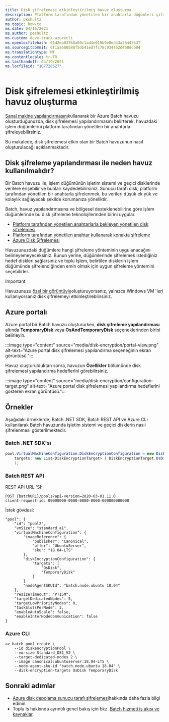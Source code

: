 ```yaml
---
title: Disk şifrelemesi etkinleştirilmiş havuz oluşturma
description: Platform tarafından yönetilen bir anahtarla düğümleri şifrelemek için disk şifreleme yapılandırması 'nı nasıl kullanacağınızı öğrenin.
author: pkshultz
ms.topic: how-to
ms.date: 04/16/2021
ms.author: peshultz
ms.custom: devx-track-azurecli
ms.openlocfilehash: 01d2ea03768a09c1ad4e019b9e8ed43a26443637
ms.sourcegitcommit: 6f1aa680588f5db41ed7fc78c934452d468ddb84
ms.translationtype: MT
ms.contentlocale: tr-TR
ms.lasthandoff: 04/19/2021
ms.locfileid: "107728527"
---
```

# <a name="create-a-pool-with-disk-encryption-enabled"></a>Disk şifrelemesi etkinleştirilmiş havuz oluşturma

[Sanal makine yapılandırmasını](nodes-and-pools.md#virtual-machine-configuration)kullanarak bir Azure Batch havuzu oluşturduğunuzda, disk şifrelemesi yapılandırmasını belirterek, havuzdaki işlem düğümlerini platform tarafından yönetilen bir anahtarla şifreleyebilirsiniz.

Bu makalede, disk şifrelemesi etkin olan bir Batch havuzunun nasıl oluşturulacağı açıklanmaktadır.

## <a name="why-use-a-pool-with-disk-encryption-configuration"></a>Disk şifreleme yapılandırması ile neden havuz kullanılmalıdır?

Bir Batch havuzu ile, işlem düğümünün işletim sistemi ve geçici disklerinde verilere erişebilir ve bunları kaydedebilirsiniz. Sunucu tarafı disk, platform tarafından yönetilen bir anahtarla şifrelenmek, bu verileri düşük ek yük ve kolaylık sağlayacak şekilde korumanıza yöneliktir.

Batch, havuz yapılandırmasına ve bölgesel desteklenebilirine göre işlem düğümlerinde bu disk şifreleme teknolojilerinden birini uygular.

- [Platform tarafından yönetilen anahtarlarla bekleyen yönetilen disk şifrelemesi](../virtual-machines/disk-encryption.md#platform-managed-keys)
- [Platform tarafından yönetilen anahtar kullanarak konakta şifreleme](../virtual-machines/disk-encryption.md#encryption-at-host---end-to-end-encryption-for-your-vm-data)
- [Azure Disk Şifrelemesi](../security/fundamentals/azure-disk-encryption-vms-vmss.md)

Havuzunuzdaki düğümlere hangi şifreleme yönteminin uygulanacağını belirleyemeyeceksiniz. Bunun yerine, düğümlerinde şifrelemek istediğiniz hedef diskleri sağlarsınız ve toplu Işlem, belirtilen disklerin işlem düğümünde şifrelendiğinden emin olmak için uygun şifreleme yöntemini seçebilirler.

> [!IMPORTANT]
> Havuzunuzu [özel bir görüntüyle](batch-sig-images.md)oluşturuyorsanız, yalnızca Windows VM 'leri kullanıyorsanız disk şifrelemeyi etkinleştirebilirsiniz.

## <a name="azure-portal"></a>Azure portalı

Azure portal bir Batch havuzu oluştururken, **disk şifreleme yapılandırması** altında **TemporaryDisk** veya **OsAndTemporaryDisk** seçeneklerinden birini belirleyin.

:::image type="content" source="media/disk-encryption/portal-view.png" alt-text="Azure portal disk şifrelemesi yapılandırma seçeneğinin ekran görüntüsü.":::

Havuz oluşturulduktan sonra, havuzun **Özellikler** bölümünde disk şifrelemesi yapılandırma hedeflerini görebilirsiniz.

:::image type="content" source="media/disk-encryption/configuration-target.png" alt-text="Azure portal disk şifrelemesi yapılandırma hedeflerini gösteren ekran görüntüsü.":::

## <a name="examples"></a>Örnekler

Aşağıdaki örneklerde, Batch .NET SDK, Batch REST API ve Azure CLı kullanılarak Batch havuzunda işletim sistemi ve geçici disklerin nasıl şifrelenmesi gösterilmektedir.

### <a name="batch-net-sdk"></a>Batch .NET SDK'sı

```csharp
pool.VirtualMachineConfiguration.DiskEncryptionConfiguration = new DiskEncryptionConfiguration(
    targets: new List<DiskEncryptionTarget> { DiskEncryptionTarget.OsDisk, DiskEncryptionTarget.TemporaryDisk }
    );
```

### <a name="batch-rest-api"></a>Batch REST API

REST API URL 'SI:

```
POST {batchURL}/pools?api-version=2020-03-01.11.0
client-request-id: 00000000-0000-0000-0000-000000000000
```

İstek gövdesi:

```
"pool": {
    "id": "pool2",
    "vmSize": "standard_a1",
    "virtualMachineConfiguration": {
        "imageReference": {
            "publisher": "Canonical",
            "offer": "UbuntuServer",
            "sku": "18.04-LTS"
        },
        "diskEncryptionConfiguration": {
            "targets": [
                "OsDisk",
                "TemporaryDisk"
            ]
        }
        "nodeAgentSKUId": "batch.node.ubuntu 18.04"
    },
    "resizeTimeout": "PT15M",
    "targetDedicatedNodes": 5,
    "targetLowPriorityNodes": 0,
    "taskSlotsPerNode": 3,
    "enableAutoScale": false,
    "enableInterNodeCommunication": false
}
```

### <a name="azure-cli"></a>Azure CLI

```azurecli-interactive
az batch pool create \
    --id diskencryptionPool \
    --vm-size Standard_DS1_V2 \
    --target-dedicated-nodes 2 \
    --image canonical:ubuntuserver:18.04-LTS \
    --node-agent-sku-id "batch.node.ubuntu 18.04" \
    --disk-encryption-targets OsDisk TemporaryDisk
```

## <a name="next-steps"></a>Sonraki adımlar

- [Azure disk depolama sunucu tarafı şifrelemesi](../virtual-machines/disk-encryption.md)hakkında daha fazla bilgi edinin.
- Toplu Iş hakkında ayrıntılı genel bakış için bkz. [Batch hizmeti iş akışı ve kaynaklar](batch-service-workflow-features.md).
